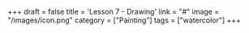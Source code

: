 +++
draft = false
title = 'Lesson 7 - Drawing'
link = "#"
image = "/images/icon.png"
category = ["Painting"]
tags = ["watercolor"]
+++
